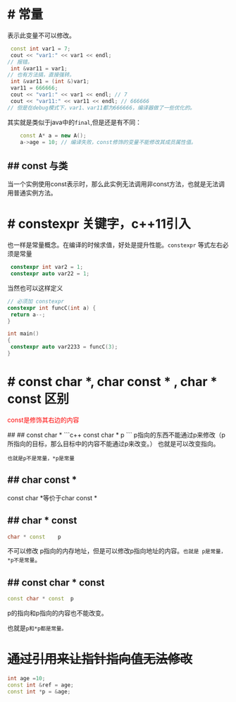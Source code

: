 #   # 常量
表示此变量不可以修改。

```c++
 const int var1 = 7;
 cout << "var1:" << var1 << endl;
// 报错。
 int &var11 = var1;
// 也有方法搞，直接强转。
 int &var11 = (int &)var1;
 var11 = 666666;
 cout << "var1:" << var1 << endl; // 7
 cout << "var11:" << var11 << endl; // 666666
// 但是在debug模式下，var1、var11都为666666，编译器做了一些优化的。
```
其实就是类似于java中的`final`,但是还是有不同：

```c++
	const A* a = new A();
	a->age = 10; // 编译失败，const修饰的变量不能修改其成员属性值。
```

## ## const 与类

当一个实例使用const表示时，那么此实例无法调用非const方法，也就是无法调用普通实例方法。

# #  constexpr 关键字，c++11引入
也一样是常量概念。在编译的时候求值，好处是提升性能。`constexpr` 等式左右必须是常量
```c++
 constexpr int var2 = 1;
 constexpr auto var22 = 1;
```
当然也可以这样定义
```c++
// 必须加 constexpr 
constexpr int funcC(int a) {
 return a--;
}

int main()
{
 constexpr auto var2233 = funcC(3);
}
```

# # const char *, char const * , char * const 区别

<p style="color:red"> const是修饰其右边的内容 </p>
## ## const char *  
```c++
const char *   p
```
p指向的东西不能通过p来修改（p所指向的目标，那么目标中的内容不能通过p来改变。）
也就是可以改变指向。

`也就是p不是常量，*p是常量`

## ##  char const *
const char *等价于char const * 

## ## char * const 
```c++
char * const    p
```
不可以修改 p指向的内存地址，但是可以修改p指向地址的内容。`也就是 p是常量，*p不是常量`。
## ## const  char * const 
```c++
const char * const  p
```
 p的指向和p指向的内容也不能改变。

也就是`p和*p都是常量。`

# ~~通过引用来让指针指向值无法修改~~

```c++
int age =10;
const int &ref = age;
const int *p = &age;
```

